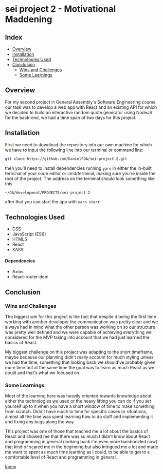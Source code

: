 # sei project 2 - Motivational Maddening

## Index
* [Overview](./README.md#overview)
* [Installation](./README.md#installation)
* [Technologies Used](./README.md#technologies-used)
* [Conclusion](./README.md#conclusion)
	* [Wins and Challenges](./README.md#wins-and-challenges)
	* [Some Learnings](./README.md#some-learnings)
## Overview 

For my second project in General Assembly's Software Engineering course our task was to develop a web app with React and an existing API for which we decided to build an interactive random quote generator using NodeJS for the back-end, we had a time span of two days for this project.

## Installation

First we need to download the repository into our own machine for which we have to input the following line into our terminal or command line:
```bash 
git clone https://github.com/DanielFDA/sei-project-2.git
```
then you'll need to install dependencies running `yarn` in either the in-built terminal of your code editor or cmd/terminal, making sure you're inside the root of the project. The address on the terminal should look something like this
```bash 
~/GA/development/PROJECTS/sei-project-2
```
after that you can start the app with `yarn start`


## Technologies Used
* CSS
* JavaScript (ES6)
* HTML5
* React
* SASS

#### Dependencies
* Axios
* React-router-dom


## Conclusion
### Wins and Challenges

The biggest win for this project is the fact that despite it being the first time working with another developer the communication was pretty clear and we always had in mind what the other person was working on so our structure was pretty well defined and we were capable of achieving everything we considered for the MVP taking into account that we had just learned the basics of React.

My biggest challenge on this project was adapting to the short timeframe, maybe because our planning didn't really account for much styling unless we had the time, something that looking back we should've probably given more time but at the same time the goal was to learn as much React as we could and that's what we focused on. 

### Some Learnings

Most of the learning here was heavily oriented towards knowledge about either the technologies we used or the heavy lifting you can do if you set yourself up to it when you have a short window of time to make something from scratch. Didn't have much to time for specific cases or situations, almost all the time was spent learning how to do stuff and implementing it and fixing any bugs along the way

This project was one of those that teached me a lot about the basics of React and showed me that there was so much I didn't know about React and programming in general (looking back I'm even more bamboozled now) that kind of scared me in the beginning but also intrigued me a lot and made me want to spent as much time learning as I could, to be able to get to a comfortable level of React and programming in general.


[Index](./README.md##index)